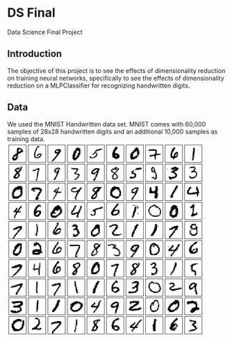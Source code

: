 # DS Final
 Data Science Final Project

## Introduction
The objective of this project is to see the effects of dimensionality reduction on training neural networks, specifically to see the effects of dimensionality reduction on a MLPClassifier for recognizing handwritten digits. 

## Data
We used the MNIST Handwritten data set. MNIST comes with 60,000 samples of 28x28 handwritten digits and an additional 10,000 samples as training data. 
![data screenshot](./mnist.png)
